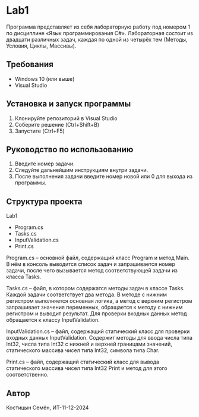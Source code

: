 # Lab1
Программа представляет из себя лабораторную работу под номером 1 по дисциплине «Язык программирования C#». Лабораторная состоит из двадцати различных задач, каждая по одной из четырёх тем (Методы, Условия, Циклы, Массивы).

## Требования
* Windows 10 (или выше)
* Visual Studio

## Установка и запуск программы
1. Клонируйте репозиторий в Visual Studio
2. Соберите решение (Ctrl+Shift+B)
3. Запустите (Ctrl+F5)

## Руководство по использованию
1. Введите номер задачи.
2. Следуйте дальнейшим инструкциям внутри задачи.
3. После выполнения задачи введите номер новой или 0 для выхода из программы.

## Структура проекта
Lab1
* Program.cs
* Tasks.cs
* InputValidation.cs
* Print.cs

Program.cs – основной файл, содержащий класс Program и метод Main. В нём в консоль выводится список задач и запрашивается номер задачи, после чего вызывается метод соответствующей задачи из класса Tasks.

Tasks.cs – файл, в котором содержатся методы задач в классе Tasks. Каждой задачи соответствует два метода. В методе с нижним регистром выполняется основная логика, а метод с верхним регистром запрашивает значения переменных, обращается к методу с нижним регистром и выводит результат. Для проверки входных данных метод обращается к классу InputValidation.

InputValidation.cs – файл, содержащий статический класс для проверки входных данных InputValidation. Содержит методы для ввода числа типа Int32, числа типа Int32 с нижней и верхней границами значений, статического массива чисел типа Int32, символа типа Char.

Print.cs – файл, содержащий статический класс для вывода статического массива чисел типа Int32 Print и метод для этого соответственно.

## Автор
Костицын Семён, ИТ-11-12-2024
